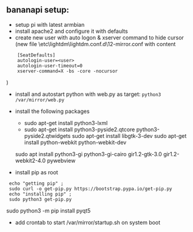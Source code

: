 
## bananapi setup:
- setup pi with latest armbian
- install apache2 and configure it with defaults
- create new user with auto logon & xserver command to hide cursor (new file \etc\lightdm\lightdm.conf.d\12-mirror.conf with content
```  
    [SeatDefaults]
    autologin-user=<user>
    autologin-user-timeout=0
    xserver-command=X -bs -core -nocursor
```
)
- install and autostart python with web.py as target:
    ```python3 /var/mirror/web.py```

- install the following packages
    - sudo apt-get install python3-lxml
    - sudo apt-get install python3-pyside2.qtcore python3-pyside2.qtwidgets
    sudo apt-get install libgtk-3-dev
    sudo apt-get install python-webkit python-webkit-dev

    sudo apt install python3-gi python3-gi-cairo gir1.2-gtk-3.0 gir1.2-webkit2-4.0 pywebview

- install pip as root
```
 echo "getting pip" ;
 sudo curl -o get-pip.py https://bootstrap.pypa.io/get-pip.py
 echo "installing pip" ;
 sudo python3 get-pip.py
```

 sudo python3 -m pip install pyqt5

- add crontab to start /var/mirror/startup.sh on system boot